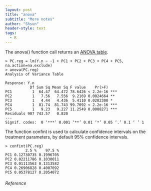 ```yaml
---
layout: post
title: "anova"
subtitle: "More notes"
author: "Shsun"
header-style: text
tags:
  - R
---
```

The anova() function call returns an [ANOVA table](https://www.itl.nist.gov/div898/handbook/prc/section4/prc433.htm).

```
> PC.reg = lm(Y.n ~ -1 + PC1 + PC2 + PC3 + PC4 + PC5, na.action=na.exclude)
> anova(PC.reg)
Analysis of Variance Table

Response: Y.n
           Df Sum Sq Mean Sq F value    Pr(>F)    
PC1         1  64.47  64.472 78.6426 < 2.2e-16 ***
PC2         1   7.56   7.556  9.2169 0.0024664 **
PC3         1   4.44   4.436  5.4110 0.0202300 *  
PC4         1  81.74  81.743 99.7092 < 2.2e-16 ***
PC5         1   9.23   9.227 11.2549 0.0008271 ***
Residuals 907 743.57   0.820                      
---
Signif. codes:  0 ‘***’ 0.001 ‘**’ 0.01 ‘*’ 0.05 ‘.’ 0.1 ‘ ’ 1
```

The function confint is used to calculate confidence intervals on the treatment parameters, by default 95% confidence intervals.
```
> confint(PC.reg)
         2.5 %    97.5 %
PC1 0.12730735 0.1996705
PC2 0.02211786 0.1030011
PC3 0.01113563 0.1313582
PC4 0.26906828 0.4007092
PC5 0.05378127 0.2054072
```




###### Reference
